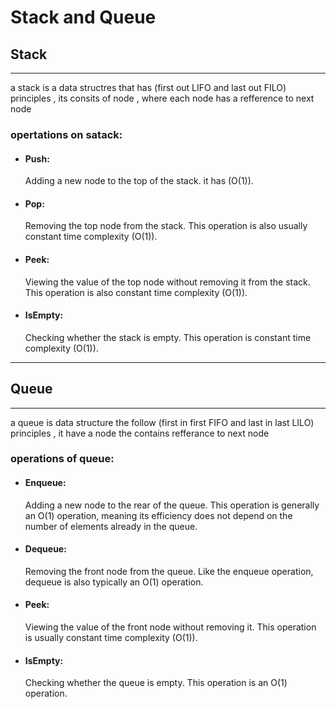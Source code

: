 # Stack and Queue

## Stack 

---

a stack is a data structres that has (first out LIFO and last out FILO) principles , its consits of node , where each node has a refference to next node 

### opertations on satack:
- #### Push:
  Adding a new node to the top of the stack. it has (O(1)).

- #### Pop:
  Removing the top node from the stack. This operation is also usually constant time complexity (O(1)).

- #### Peek:
  Viewing the value of the top node without removing it from the stack. This operation is also constant time complexity (O(1)).

- #### IsEmpty:
  Checking whether the stack is empty. This operation is constant time complexity (O(1)).

---

## Queue

---

a queue is data structure the follow (first in first FIFO and last in last LILO) principles , it have a node the contains refferance to next node

### operations of queue:
 - #### Enqueue:
   Adding a new node to the rear of the queue. This operation is generally an O(1) operation, meaning its efficiency does not depend on the number of elements already in the queue.

- #### Dequeue:
  Removing the front node from the queue. Like the enqueue operation, dequeue is also typically an O(1) operation.

- #### Peek:
  Viewing the value of the front node without removing it. This operation is usually constant time complexity (O(1)).

- #### IsEmpty: 
  Checking whether the queue is empty. This operation is an O(1) operation.
